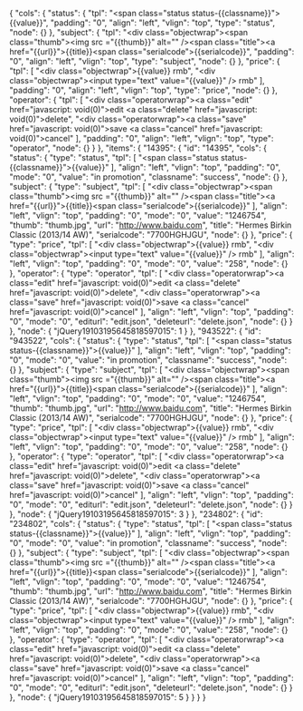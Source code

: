 {
    "cols": {
        "status": {
            "tpl": "<span class=\"status status-{{classname}}\">{{value}}</span>",
            "padding": "0",
            "align": "left",
            "vlign": "top",
            "type": "status",
            "node": {}
        },
        "subject": {
            "tpl": "<div class=\"objectwrap\"><span class=\"thumb\"><img src =\"{{thumb}}\" alt=\"\" /></span><span class=\"title\"><a href=\"{{url}}\">{{title}}</a></span><span class=\"serialcode\">{{serialcode}}</span></div>",
            "padding": "0",
            "align": "left",
            "vlign": "top",
            "type": "subject",
            "node": {}
        },
        "price": {
            "tpl": [
                "<div class=\"objectwrap\">{{value}} rmb</div>",
                "<div class=\"objectwrap\"><input type=\"text\" value=\"{{value}}\" /> rmb</div>"
            ],
            "padding": "0",
            "align": "left",
            "vlign": "top",
            "type": "price",
            "node": {}
        },
        "operator": {
            "tpl": [
                "<div class=\"operatorwrap\"><a class=\"edit\" href=\"javascript: void(0)\">edit</a> <a class=\"delete\" href=\"javascript: void(0)\">delete</a></div>",
                "<div class=\"operatorwrap\"><a class=\"save\" href=\"javascript: void(0)\">save</a> <a class=\"cancel\" href=\"javascript: void(0)\">cancel</a></div>"
            ],
            "padding": "0",
            "align": "left",
            "vlign": "top",
            "type": "operator",
            "node": {}
        }
    },
    "items": {
        "14395": {
            "id": "14395",
            "cols": {
                "status": {
                    "type": "status",
                    "tpl": [
                        "<span class=\"status status-{{classname}}\">{{value}}</span>"
                    ],
                    "align": "left",
                    "vlign": "top",
                    "padding": "0",
                    "mode": "0",
                    "value": "in promotion",
                    "classname": "success",
                    "node": {}
                },
                "subject": {
                    "type": "subject",
                    "tpl": [
                        "<div class=\"objectwrap\"><span class=\"thumb\"><img src =\"{{thumb}}\" alt=\"\" /></span><span class=\"title\"><a href=\"{{url}}\">{{title}}</a></span><span class=\"serialcode\">{{serialcode}}</span></div>"
                    ],
                    "align": "left",
                    "vlign": "top",
                    "padding": "0",
                    "mode": "0",
                    "value": "1246754",
                    "thumb": "thumb.jpg",
                    "url": "http://www.baidu.com",
                    "title": "Hermes Birkin Classic (2013/14 AW)",
                    "serialcode": "7700HGHJGU",
                    "node": {}
                },
                "price": {
                    "type": "price",
                    "tpl": [
                        "<div class=\"objectwrap\">{{value}} rmb</div>",
                        "<div class=\"objectwrap\"><input type=\"text\" value=\"{{value}}\" /> rmb</div>"
                    ],
                    "align": "left",
                    "vlign": "top",
                    "padding": "0",
                    "mode": "0",
                    "value": "258",
                    "node": {}
                },
                "operator": {
                    "type": "operator",
                    "tpl": [
                        "<div class=\"operatorwrap\"><a class=\"edit\" href=\"javascript: void(0)\">edit</a> <a class=\"delete\" href=\"javascript: void(0)\">delete</a></div>",
                        "<div class=\"operatorwrap\"><a class=\"save\" href=\"javascript: void(0)\">save</a> <a class=\"cancel\" href=\"javascript: void(0)\">cancel</a></div>"
                    ],
                    "align": "left",
                    "vlign": "top",
                    "padding": "0",
                    "mode": "0",
                    "editurl": "edit.json",
                    "deleteurl": "delete.json",
                    "node": {}
                }
            },
            "node": {
                "jQuery19103195645818597015": 1
            }
        },
        "943522": {
            "id": "943522",
            "cols": {
                "status": {
                    "type": "status",
                    "tpl": [
                        "<span class=\"status status-{{classname}}\">{{value}}</span>"
                    ],
                    "align": "left",
                    "vlign": "top",
                    "padding": "0",
                    "mode": "0",
                    "value": "in promotion",
                    "classname": "success",
                    "node": {}
                },
                "subject": {
                    "type": "subject",
                    "tpl": [
                        "<div class=\"objectwrap\"><span class=\"thumb\"><img src =\"{{thumb}}\" alt=\"\" /></span><span class=\"title\"><a href=\"{{url}}\">{{title}}</a></span><span class=\"serialcode\">{{serialcode}}</span></div>"
                    ],
                    "align": "left",
                    "vlign": "top",
                    "padding": "0",
                    "mode": "0",
                    "value": "1246754",
                    "thumb": "thumb.jpg",
                    "url": "http://www.baidu.com",
                    "title": "Hermes Birkin Classic (2013/14 AW)",
                    "serialcode": "7700HGHJGU",
                    "node": {}
                },
                "price": {
                    "type": "price",
                    "tpl": [
                        "<div class=\"objectwrap\">{{value}} rmb</div>",
                        "<div class=\"objectwrap\"><input type=\"text\" value=\"{{value}}\" /> rmb</div>"
                    ],
                    "align": "left",
                    "vlign": "top",
                    "padding": "0",
                    "mode": "0",
                    "value": "258",
                    "node": {}
                },
                "operator": {
                    "type": "operator",
                    "tpl": [
                        "<div class=\"operatorwrap\"><a class=\"edit\" href=\"javascript: void(0)\">edit</a> <a class=\"delete\" href=\"javascript: void(0)\">delete</a></div>",
                        "<div class=\"operatorwrap\"><a class=\"save\" href=\"javascript: void(0)\">save</a> <a class=\"cancel\" href=\"javascript: void(0)\">cancel</a></div>"
                    ],
                    "align": "left",
                    "vlign": "top",
                    "padding": "0",
                    "mode": "0",
                    "editurl": "edit.json",
                    "deleteurl": "delete.json",
                    "node": {}
                }
            },
            "node": {
                "jQuery19103195645818597015": 3
            }
        },
        "234802": {
            "id": "234802",
            "cols": {
                "status": {
                    "type": "status",
                    "tpl": [
                        "<span class=\"status status-{{classname}}\">{{value}}</span>"
                    ],
                    "align": "left",
                    "vlign": "top",
                    "padding": "0",
                    "mode": "0",
                    "value": "in promotion",
                    "classname": "success",
                    "node": {}
                },
                "subject": {
                    "type": "subject",
                    "tpl": [
                        "<div class=\"objectwrap\"><span class=\"thumb\"><img src =\"{{thumb}}\" alt=\"\" /></span><span class=\"title\"><a href=\"{{url}}\">{{title}}</a></span><span class=\"serialcode\">{{serialcode}}</span></div>"
                    ],
                    "align": "left",
                    "vlign": "top",
                    "padding": "0",
                    "mode": "0",
                    "value": "1246754",
                    "thumb": "thumb.jpg",
                    "url": "http://www.baidu.com",
                    "title": "Hermes Birkin Classic (2013/14 AW)",
                    "serialcode": "7700HGHJGU",
                    "node": {}
                },
                "price": {
                    "type": "price",
                    "tpl": [
                        "<div class=\"objectwrap\">{{value}} rmb</div>",
                        "<div class=\"objectwrap\"><input type=\"text\" value=\"{{value}}\" /> rmb</div>"
                    ],
                    "align": "left",
                    "vlign": "top",
                    "padding": "0",
                    "mode": "0",
                    "value": "258",
                    "node": {}
                },
                "operator": {
                    "type": "operator",
                    "tpl": [
                        "<div class=\"operatorwrap\"><a class=\"edit\" href=\"javascript: void(0)\">edit</a> <a class=\"delete\" href=\"javascript: void(0)\">delete</a></div>",
                        "<div class=\"operatorwrap\"><a class=\"save\" href=\"javascript: void(0)\">save</a> <a class=\"cancel\" href=\"javascript: void(0)\">cancel</a></div>"
                    ],
                    "align": "left",
                    "vlign": "top",
                    "padding": "0",
                    "mode": "0",
                    "editurl": "edit.json",
                    "deleteurl": "delete.json",
                    "node": {}
                }
            },
            "node": {
                "jQuery19103195645818597015": 5
            }
        }
    }
}